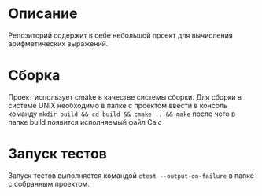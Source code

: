 # Описание
Репозиторий содержит в себе небольшой проект для вычисления арифметических выражений.

# Сборка
Проект использует cmake в качестве системы сборки. Для сборки в системе UNIX необходимо в папке с
проектом ввести в консоль команду `mkdir build && cd build && cmake .. && make` после чего в папке build появится
исполняемый файл Calc

# Запуск тестов
Запуск тестов выполняется командой `ctest --output-on-failure` в папке с собранным проектом.
